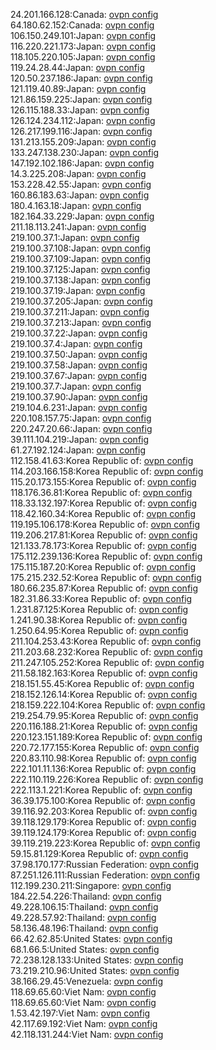 24.201.166.128:Canada: [ovpn config](vpn/24_201_166_128.ovpn)  
64.180.62.152:Canada: [ovpn config](vpn/64_180_62_152.ovpn)  
106.150.249.101:Japan: [ovpn config](vpn/106_150_249_101.ovpn)  
116.220.221.173:Japan: [ovpn config](vpn/116_220_221_173.ovpn)  
118.105.220.105:Japan: [ovpn config](vpn/118_105_220_105.ovpn)  
119.24.28.44:Japan: [ovpn config](vpn/119_24_28_44.ovpn)  
120.50.237.186:Japan: [ovpn config](vpn/120_50_237_186.ovpn)  
121.119.40.89:Japan: [ovpn config](vpn/121_119_40_89.ovpn)  
121.86.159.225:Japan: [ovpn config](vpn/121_86_159_225.ovpn)  
126.115.188.33:Japan: [ovpn config](vpn/126_115_188_33.ovpn)  
126.124.234.112:Japan: [ovpn config](vpn/126_124_234_112.ovpn)  
126.217.199.116:Japan: [ovpn config](vpn/126_217_199_116.ovpn)  
131.213.155.209:Japan: [ovpn config](vpn/131_213_155_209.ovpn)  
133.247.138.230:Japan: [ovpn config](vpn/133_247_138_230.ovpn)  
147.192.102.186:Japan: [ovpn config](vpn/147_192_102_186.ovpn)  
14.3.225.208:Japan: [ovpn config](vpn/14_3_225_208.ovpn)  
153.228.42.55:Japan: [ovpn config](vpn/153_228_42_55.ovpn)  
160.86.183.63:Japan: [ovpn config](vpn/160_86_183_63.ovpn)  
180.4.163.18:Japan: [ovpn config](vpn/180_4_163_18.ovpn)  
182.164.33.229:Japan: [ovpn config](vpn/182_164_33_229.ovpn)  
211.18.113.241:Japan: [ovpn config](vpn/211_18_113_241.ovpn)  
219.100.37.1:Japan: [ovpn config](vpn/219_100_37_1.ovpn)  
219.100.37.108:Japan: [ovpn config](vpn/219_100_37_108.ovpn)  
219.100.37.109:Japan: [ovpn config](vpn/219_100_37_109.ovpn)  
219.100.37.125:Japan: [ovpn config](vpn/219_100_37_125.ovpn)  
219.100.37.138:Japan: [ovpn config](vpn/219_100_37_138.ovpn)  
219.100.37.19:Japan: [ovpn config](vpn/219_100_37_19.ovpn)  
219.100.37.205:Japan: [ovpn config](vpn/219_100_37_205.ovpn)  
219.100.37.211:Japan: [ovpn config](vpn/219_100_37_211.ovpn)  
219.100.37.213:Japan: [ovpn config](vpn/219_100_37_213.ovpn)  
219.100.37.22:Japan: [ovpn config](vpn/219_100_37_22.ovpn)  
219.100.37.4:Japan: [ovpn config](vpn/219_100_37_4.ovpn)  
219.100.37.50:Japan: [ovpn config](vpn/219_100_37_50.ovpn)  
219.100.37.58:Japan: [ovpn config](vpn/219_100_37_58.ovpn)  
219.100.37.67:Japan: [ovpn config](vpn/219_100_37_67.ovpn)  
219.100.37.7:Japan: [ovpn config](vpn/219_100_37_7.ovpn)  
219.100.37.90:Japan: [ovpn config](vpn/219_100_37_90.ovpn)  
219.104.6.231:Japan: [ovpn config](vpn/219_104_6_231.ovpn)  
220.108.157.75:Japan: [ovpn config](vpn/220_108_157_75.ovpn)  
220.247.20.66:Japan: [ovpn config](vpn/220_247_20_66.ovpn)  
39.111.104.219:Japan: [ovpn config](vpn/39_111_104_219.ovpn)  
61.27.192.124:Japan: [ovpn config](vpn/61_27_192_124.ovpn)  
112.158.41.63:Korea Republic of: [ovpn config](vpn/112_158_41_63.ovpn)  
114.203.166.158:Korea Republic of: [ovpn config](vpn/114_203_166_158.ovpn)  
115.20.173.155:Korea Republic of: [ovpn config](vpn/115_20_173_155.ovpn)  
118.176.36.81:Korea Republic of: [ovpn config](vpn/118_176_36_81.ovpn)  
118.33.132.197:Korea Republic of: [ovpn config](vpn/118_33_132_197.ovpn)  
118.42.160.34:Korea Republic of: [ovpn config](vpn/118_42_160_34.ovpn)  
119.195.106.178:Korea Republic of: [ovpn config](vpn/119_195_106_178.ovpn)  
119.206.217.81:Korea Republic of: [ovpn config](vpn/119_206_217_81.ovpn)  
121.133.78.173:Korea Republic of: [ovpn config](vpn/121_133_78_173.ovpn)  
175.112.239.136:Korea Republic of: [ovpn config](vpn/175_112_239_136.ovpn)  
175.115.187.20:Korea Republic of: [ovpn config](vpn/175_115_187_20.ovpn)  
175.215.232.52:Korea Republic of: [ovpn config](vpn/175_215_232_52.ovpn)  
180.66.235.87:Korea Republic of: [ovpn config](vpn/180_66_235_87.ovpn)  
182.31.86.33:Korea Republic of: [ovpn config](vpn/182_31_86_33.ovpn)  
1.231.87.125:Korea Republic of: [ovpn config](vpn/1_231_87_125.ovpn)  
1.241.90.38:Korea Republic of: [ovpn config](vpn/1_241_90_38.ovpn)  
1.250.64.95:Korea Republic of: [ovpn config](vpn/1_250_64_95.ovpn)  
211.104.253.43:Korea Republic of: [ovpn config](vpn/211_104_253_43.ovpn)  
211.203.68.232:Korea Republic of: [ovpn config](vpn/211_203_68_232.ovpn)  
211.247.105.252:Korea Republic of: [ovpn config](vpn/211_247_105_252.ovpn)  
211.58.182.163:Korea Republic of: [ovpn config](vpn/211_58_182_163.ovpn)  
218.151.55.45:Korea Republic of: [ovpn config](vpn/218_151_55_45.ovpn)  
218.152.126.14:Korea Republic of: [ovpn config](vpn/218_152_126_14.ovpn)  
218.159.222.104:Korea Republic of: [ovpn config](vpn/218_159_222_104.ovpn)  
219.254.79.95:Korea Republic of: [ovpn config](vpn/219_254_79_95.ovpn)  
220.116.188.21:Korea Republic of: [ovpn config](vpn/220_116_188_21.ovpn)  
220.123.151.189:Korea Republic of: [ovpn config](vpn/220_123_151_189.ovpn)  
220.72.177.155:Korea Republic of: [ovpn config](vpn/220_72_177_155.ovpn)  
220.83.110.98:Korea Republic of: [ovpn config](vpn/220_83_110_98.ovpn)  
222.101.11.136:Korea Republic of: [ovpn config](vpn/222_101_11_136.ovpn)  
222.110.119.226:Korea Republic of: [ovpn config](vpn/222_110_119_226.ovpn)  
222.113.1.221:Korea Republic of: [ovpn config](vpn/222_113_1_221.ovpn)  
36.39.175.100:Korea Republic of: [ovpn config](vpn/36_39_175_100.ovpn)  
39.116.92.203:Korea Republic of: [ovpn config](vpn/39_116_92_203.ovpn)  
39.118.129.179:Korea Republic of: [ovpn config](vpn/39_118_129_179.ovpn)  
39.119.124.179:Korea Republic of: [ovpn config](vpn/39_119_124_179.ovpn)  
39.119.219.223:Korea Republic of: [ovpn config](vpn/39_119_219_223.ovpn)  
59.15.81.129:Korea Republic of: [ovpn config](vpn/59_15_81_129.ovpn)  
37.98.170.177:Russian Federation: [ovpn config](vpn/37_98_170_177.ovpn)  
87.251.126.111:Russian Federation: [ovpn config](vpn/87_251_126_111.ovpn)  
112.199.230.211:Singapore: [ovpn config](vpn/112_199_230_211.ovpn)  
184.22.54.226:Thailand: [ovpn config](vpn/184_22_54_226.ovpn)  
49.228.106.15:Thailand: [ovpn config](vpn/49_228_106_15.ovpn)  
49.228.57.92:Thailand: [ovpn config](vpn/49_228_57_92.ovpn)  
58.136.48.196:Thailand: [ovpn config](vpn/58_136_48_196.ovpn)  
66.42.62.85:United States: [ovpn config](vpn/66_42_62_85.ovpn)  
68.1.66.5:United States: [ovpn config](vpn/68_1_66_5.ovpn)  
72.238.128.133:United States: [ovpn config](vpn/72_238_128_133.ovpn)  
73.219.210.96:United States: [ovpn config](vpn/73_219_210_96.ovpn)  
38.166.29.45:Venezuela: [ovpn config](vpn/38_166_29_45.ovpn)  
118.69.65.60:Viet Nam: [ovpn config](vpn/118_69_65_60.ovpn)  
118.69.65.60:Viet Nam: [ovpn config](vpn/118_69_65_60.ovpn)  
1.53.42.197:Viet Nam: [ovpn config](vpn/1_53_42_197.ovpn)  
42.117.69.192:Viet Nam: [ovpn config](vpn/42_117_69_192.ovpn)  
42.118.131.244:Viet Nam: [ovpn config](vpn/42_118_131_244.ovpn)  

